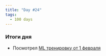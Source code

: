 ```yaml
---
title: "Day #24"
tags:
  - 100 days
---
```


### Итоги дня
* Посмотрел [ML тренировку от 1 февраля](https://youtu.be/dWDEay8gz9c)
